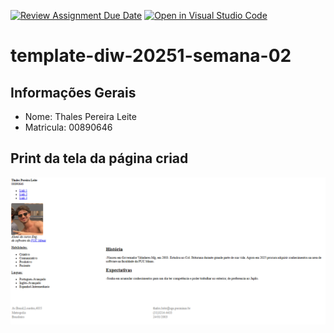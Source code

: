 [![Review Assignment Due Date](https://classroom.github.com/assets/deadline-readme-button-22041afd0340ce965d47ae6ef1cefeee28c7c493a6346c4f15d667ab976d596c.svg)](https://classroom.github.com/a/T_SLJQ6l)
[![Open in Visual Studio Code](https://classroom.github.com/assets/open-in-vscode-2e0aaae1b6195c2367325f4f02e2d04e9abb55f0b24a779b69b11b9e10269abc.svg)](https://classroom.github.com/online_ide?assignment_repo_id=18479007&assignment_repo_type=AssignmentRepo)
# template-diw-20251-semana-02

## Informações Gerais
- Nome: Thales Pereira Leite
- Matricula: 00890646

## Print da tela da página criad

![alt text](image.png)